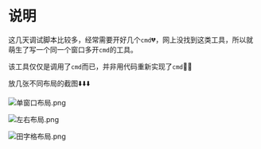 # 说明

这几天调试脚本比较多，经常需要开好几个`cmd`:broken_heart:，网上没找到这类工具，所以就萌生了写一个同一个窗口多开`cmd`的工具。

该工具仅仅是调用了`cmd`而已，并非用代码重新实现了`cmd`:dog::dog:  

放几张不同布局的截图:arrow_down::arrow_down::arrow_down:

![单窗口布局.png](https://i.loli.net/2021/04/20/l2SE5eMqCcH7Xrt.png)

![左右布局.png](https://i.loli.net/2021/04/20/pdBOPzDTIR8Urx2.png)

![田字格布局.png](https://i.loli.net/2021/04/20/5ZLpJE8PiHOI1C3.png)